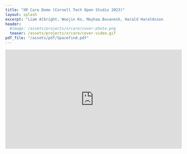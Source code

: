```yaml
---
title: "XR Care Demo (Cornell Tech Open Studio 2023)"
layout: splash
excerpt: "Liam Albright, Woojin Ko, Meyhaa Buvanesh, Harald Haraldsson, Fernanda Polubriaginof, Gilad Kuperman, Michelle Levy, Deborah Estrin, Nicki Dell"
header:
  #image: /assets/projects/xrcare/cover-photo.png
  teaser: /assets/projects/xrcare/cover-video.gif
pdf_file: "/assets/pdf/Spacefind.pdf"
---
```


<!-- {% include gallery %} -->



<iframe width="560" height="315" src="https://www.youtube.com/embed/qKdGosOu5Ko" title="YouTube video player" frameborder="0" allow="accelerometer; autoplay; clipboard-write; encrypted-media; gyroscope; picture-in-picture; web-share" allowfullscreen></iframe>

